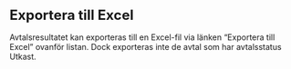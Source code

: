 <style> 
h1 { font-size:24px; } 
h2 { font-size:22px; } 
h3 { font-size:20px; } 
h4 { font-size:18px; } 
h5 { font-size:16px; }  
table th { font-size:14px !important; text-align:left !important; }
table td { font-size:14px !important; text-align:left !important; }
</style>

# Exportera till Excel

Avtalsresultatet kan exporteras till en Excel-fil via länken “Exportera till Excel” ovanför listan. Dock exporteras inte de avtal som har avtalsstatus Utkast.


















